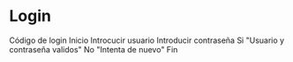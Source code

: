 # Login
Código de login 
Inicio
Introcucir usuario
Introducir contraseña
Si "Usuario y contraseña validos"
No "Intenta de nuevo"
Fin

